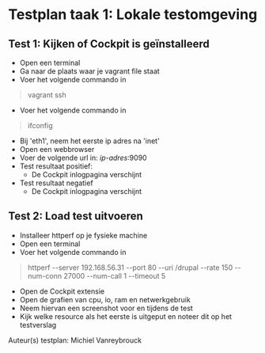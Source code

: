 # Testplan taak 1: Lokale testomgeving

## Test 1: Kijken of Cockpit is geïnstalleerd

- Open een terminal
- Ga naar de plaats waar je vagrant file staat
- Voer het volgende commando in

> vagrant ssh

- Voer het volgende commando in

> ifconfig

- Bij 'eth1', neem het eerste ip adres na 'inet'
- Open een webbrowser
- Voer de volgende url in: *ip-adres*:9090
- Test resultaat positief:
  - De Cockpit inlogpagina verschijnt
- Test resultaat negatief
  - De Cockpit inlogpagina verschijnt

## Test 2: Load test uitvoeren

- Installeer httperf op je fysieke machine
- Open een terminal
- Voer het volgende commando in

> httperf --server 192.168.56.31 --port 80 --uri /drupal --rate 150 --num-conn 27000 --num-call 1 --timeout 5

- Open de Cockpit extensie
- Open de grafien van cpu, io, ram en netwerkgebruik
- Neem hiervan een screenshot voor en tijdens de test
- Kijk welke resource als het eerste is uitgeput en noteer dit op het testverslag

Auteur(s) testplan: Michiel Vanreybrouck
